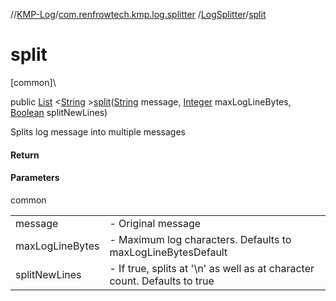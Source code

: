 //[KMP-Log](../../../index.md)/[com.renfrowtech.kmp.log.splitter](../index.md)
/[LogSplitter](index.md)/[split](split.md)

# split

[common]\

public [List](https://developer.android.com/reference/kotlin/java/util/List.html)
&lt;[String](https://developer.android.com/reference/kotlin/java/lang/String.html)
&gt;[split](split.md)([String](https://developer.android.com/reference/kotlin/java/lang/String.html)
message, [Integer](https://developer.android.com/reference/kotlin/java/lang/Integer.html)
maxLogLineBytes, [Boolean](https://developer.android.com/reference/kotlin/java/lang/Boolean.html)
splitNewLines)

Splits log message into multiple messages

#### Return

#### Parameters

common

| | |
|---|---|
| message | - Original message |
| maxLogLineBytes | - Maximum log characters. Defaults to maxLogLineBytesDefault |
| splitNewLines | - If true, splits at '\n' as well as at character count. Defaults to true |
